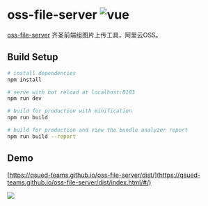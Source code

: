 # oss-file-server ![vue](https://img.shields.io/badge/vue-%20v2.5%20-green.svg)

[oss-file-server](https://github.com/QSUED-Teams/oss-file-server) 齐圣前端组图片上传工具，阿里云OSS。

## Build Setup

``` bash
# install dependencies
npm install

# serve with hot reload at localhost:8183
npm run dev

# build for production with minification
npm run build

# build for production and view the bundle analyzer report
npm run build --report
```

## Demo

[https://qsued-teams.github.io/oss-file-server/dist/](https://qsued-teams.github.io/oss-file-server/dist/index.html/#/)


![](http://public.hzqisheng.cn/Fu76iS1tMfNP-zt1SLxBJ0HWp2he)





